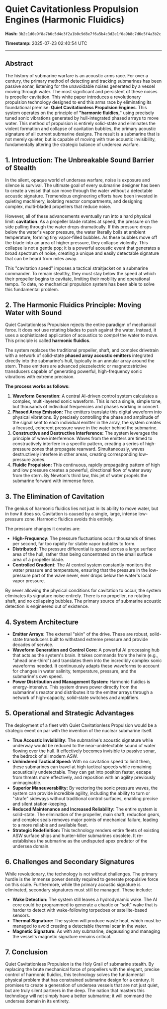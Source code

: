 # Quiet Cavitationless Propulsion Engines (Harmonic Fluidics)

**Hash:** `3b2c1d0e9f8a7b6c5d4e3f2a1b0c9d8e7f6a5b4c3d2e1f0a9b8c7d6e5f4a3b2c`

**Timestamp:** 2025-07-23 02:40:54 UTC

---

## Abstract

The history of submarine warfare is an acoustic arms race. For over a century, the primary method of detecting and tracking submarines has been passive sonar, listening for the unavoidable noises generated by a vessel moving through water. The most significant and persistent of these noises is propeller cavitation. This white paper introduces a revolutionary propulsion technology designed to end this arms race by eliminating its foundational premise: **Quiet Cavitationless Propulsion Engines**. This system operates on the principle of **"harmonic fluidics,"** using precisely tuned sonic vibrations generated by hull-integrated phased arrays to move water. This method of propulsion is entirely solid-state and eliminates the violent formation and collapse of cavitation bubbles, the primary acoustic signature of all current submarine designs. The result is a submarine that is not merely quieter, but is capable of moving with true acoustic invisibility, fundamentally altering the strategic balance of undersea warfare.

## 1. Introduction: The Unbreakable Sound Barrier of Stealth

In the silent, opaque world of undersea warfare, noise is exposure and silence is survival. The ultimate goal of every submarine designer has been to create a vessel that can move through the water without a detectable acoustic signature. Tremendous engineering efforts have been invested in quieting machinery, isolating reactor compartments, and designing complex, multi-bladed propellers that reduce noise.

However, all of these advancements eventually run into a hard physical limit: **cavitation**. As a propeller blade rotates at speed, the pressure on the side pulling through the water drops dramatically. If this pressure drops below the water's vapor pressure, the water literally boils at ambient temperature, forming tiny vapor-filled bubbles. As these bubbles move off the blade into an area of higher pressure, they collapse violently. This collapse is not a gentle pop; it is a powerful acoustic event that generates a broad spectrum of noise, creating a unique and easily detectable signature that can be heard from miles away.

This "cavitation speed" imposes a tactical straitjacket on a submarine commander. To remain stealthy, they must stay below the speed at which their propeller begins to cavitate, limiting their mobility and operational tempo. To date, no mechanical propulsion system has been able to solve this fundamental problem.

## 2. The Harmonic Fluidics Principle: Moving Water with Sound

Quiet Cavitationless Propulsion rejects the entire paradigm of mechanical force. It does not use rotating blades to push against the water. Instead, it uses a sophisticated application of acoustics to *compel* the water to move. This principle is called **harmonic fluidics**.

The system replaces the traditional propeller, shaft, and complex drivetrain with a network of solid-state **phased array acoustic emitters** integrated directly into the submarine's hull, typically in an annular array around the stern. These emitters are advanced piezoelectric or magnetostrictive transducers capable of generating powerful, high-frequency sonic vibrations with extreme precision.

**The process works as follows:**

1. **Waveform Generation:** A central AI-driven control system calculates a complex, multi-layered sonic waveform. This is not a single, simple tone, but thousands of individual frequencies and phases working in concert.
2. **Phased Array Emission:** The emitters translate this digital waveform into physical vibrations. By precisely controlling the phase and amplitude of the signal sent to each individual emitter in the array, the system creates a focused, coherent pressure wave in the water behind the submarine.
3. **Constructive and Destructive Interference:** The system leverages the principle of wave interference. Waves from the emitters are timed to constructively interfere in a specific pattern, creating a series of high-pressure zones that propagate rearward. Simultaneously, waves destructively interfere in other areas, creating corresponding low-pressure zones.
4. **Fluidic Propulsion:** This continuous, rapidly propagating pattern of high and low pressure creates a powerful, directional flow of water away from the stern. By Newton's third law, this jet of water propels the submarine forward with immense force.

## 3. The Elimination of Cavitation

The genius of harmonic fluidics lies not just in its ability to move water, but in *how* it does so. Cavitation is caused by a single, large, intense low-pressure zone. Harmonic fluidics avoids this entirely.

The pressure changes it creates are:

- **High-Frequency:** The pressure fluctuations occur thousands of times per second, far too rapidly for stable vapor bubbles to form.
- **Distributed:** The pressure differential is spread across a large surface area of the hull, rather than being concentrated on the small surface area of a propeller blade.
- **Controlled Gradient:** The AI control system constantly monitors the water pressure and temperature, ensuring that the pressure in the low-pressure part of the wave never, ever drops below the water's local vapor pressure.

By never allowing the physical conditions for cavitation to occur, the system eliminates its signature noise entirely. There is no propeller, no rotating shaft, and no collapsing bubbles. The primary source of submarine acoustic detection is engineered out of existence.

## 4. System Architecture

- **Emitter Arrays:** The external "skin" of the drive. These are robust, solid-state transducers built to withstand extreme pressure and provide decades of service.
- **Waveform Generation and Control Core:** A powerful AI processing hub that acts as the system's brain. It takes commands from the helm (e.g., "ahead one-third") and translates them into the incredibly complex sonic waveforms needed. It continuously adapts these waveforms to account for changes in water salinity, temperature, pressure, and the submarine's own speed.
- **Power Distribution and Management System:** Harmonic fluidics is energy-intensive. This system draws power directly from the submarine's reactor and distributes it to the emitter arrays through a network of high-capacity, solid-state switches and amplifiers.

## 5. Operational and Strategic Advantages

The deployment of a fleet with Quiet Cavitationless Propulsion would be a strategic event on par with the invention of the nuclear submarine itself.

- **True Acoustic Invisibility:** The submarine's acoustic signature while underway would be reduced to the near-undetectable sound of water flowing over the hull. It effectively becomes invisible to passive sonar, the bedrock of all modern ASW.
- **Unhindered Tactical Speed:** With no cavitation speed to limit them, these submarines can travel at high tactical speeds while remaining acoustically undetectable. They can get into position faster, escape from threats more effectively, and reposition with an agility previously unimaginable.
- **Superior Maneuverability:** By vectoring the sonic pressure waves, the system can provide incredible agility, including the ability to turn or "strafe" sideways without traditional control surfaces, enabling precise and silent station-keeping.
- **Reduced Maintenance and Increased Reliability:** The entire system is solid-state. The elimination of the propeller, main shaft, reduction gears, and complex seals removes major points of mechanical failure, leading to a more reliable and available fleet.
- **Strategic Redefinition:** This technology renders entire fleets of existing ASW surface ships and hunter-killer submarines obsolete. It re-establishes the submarine as the undisputed apex predator of the undersea domain.

## 6. Challenges and Secondary Signatures

While revolutionary, the technology is not without challenges. The primary hurdle is the immense power density required to generate propulsive force on this scale. Furthermore, while the primary acoustic signature is eliminated, secondary signatures must still be managed. These include:

- **Wake Detection:** The system still leaves a hydrodynamic wake. The AI core could be programmed to generate a chaotic or "soft" wake that is harder to detect with wake-following torpedoes or satellite-based sensors.
- **Thermal Signature:** The system will produce waste heat, which must be managed to avoid creating a detectable thermal scar in the water.
- **Magnetic Signature:** As with any submarine, degaussing and managing the vessel's magnetic signature remains critical.

## 7. Conclusion

Quiet Cavitationless Propulsion is the Holy Grail of submarine stealth. By replacing the brute mechanical force of propellers with the elegant, precise control of harmonic fluidics, this technology solves the fundamental physical problem that has constrained submarine design for a century. It promises to create a generation of undersea vessels that are not just quiet, but are truly silent partners in the deep. The nation that masters this technology will not simply have a better submarine; it will command the undersea domain in its entirety.
